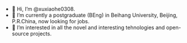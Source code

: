 - 👋 Hi, I’m @xuxiaohe0308.
- 🌱 I’m currently a postgraduate (BEng) in Beihang University, Beijing, P.R.China, now looking for jobs.
- 👀 I’m interested in all the novel and interesting tehnologies and open-source projects.


<!---
xuxiaohe0308/xuxiaohe0308 is a ✨ special ✨ repository because its `README.md` (this file) appears on your GitHub profile.
You can click the Preview link to take a look at your changes.
--->
